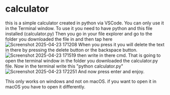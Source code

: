 # calculator
this is a simple calculator created in python via VSCode.
You can only use it in the Terminal window.
To use it you need to have python and this file installed (calculator.py)
Then you go in your file explorer and go to the folder you downloaded the file in and then tap here ![Screenshot 2025-04-23 171208](https://github.com/user-attachments/assets/3ea1dde7-8dce-4509-8b6a-5257d0294ae8)
When you press it you will delete the text in there by pressing the delete button or the backspace button.![Screenshot 2025-04-23 171519](https://github.com/user-attachments/assets/9ffd94d2-bdb3-4345-8501-16b38ea31a6e)
then write in there cmd. That is going to open the terminal window in the folder you downloaded the calculator.py file.
Now in the terminal write this "python calculator.py"
![Screenshot 2025-04-23 172251](https://github.com/user-attachments/assets/e540270e-72b1-4c81-8bef-69f0de7f0393)
And now press enter and enjoy. 

This only works on windows and not on macOS.
if you want to open it in macOS you have to open it differently.
